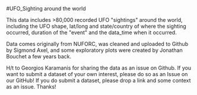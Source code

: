 
#UFO_Sighting around the world

This data includes >80,000 recorded UFO "sightings" around the world, including the UFO shape, lat/long and state/country of where the sighting occurred, duration of the "event" and the data_time when it occurred.

Data comes originally from NUFORC, was cleaned and uploaded to Github by Sigmond Axel, and some exploratory plots were created by Jonathan Bouchet a few years back.

H/t to Georgios Karamanis for sharing the data as an issue on Github. If you want to submit a dataset of your own interest, please do so as an Issue on our GitHub! If you do submit a dataset, please drop a link and some context as an issue. Thanks!
